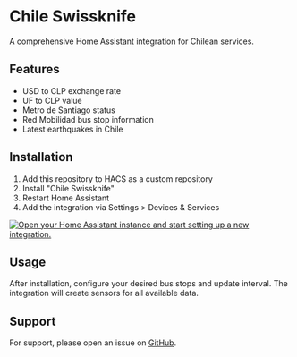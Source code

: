 # Chile Swissknife

A comprehensive Home Assistant integration for Chilean services.

## Features

- USD to CLP exchange rate
- UF to CLP value
- Metro de Santiago status
- Red Mobilidad bus stop information
- Latest earthquakes in Chile

## Installation

1. Add this repository to HACS as a custom repository
2. Install "Chile Swissknife"
3. Restart Home Assistant
4. Add the integration via Settings > Devices & Services

[![Open your Home Assistant instance and start setting up a new integration.](https://my.home-assistant.io/badges/config_flow_start.svg)](https://my.home-assistant.io/redirect/config_flow_start/?domain=chile_swissknife)

## Usage

After installation, configure your desired bus stops and update interval. The integration will create sensors for all available data.

## Support

For support, please open an issue on [GitHub](https://github.com/dubov90/chile-swissknife/issues).
